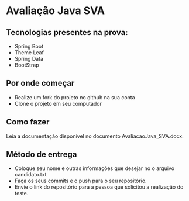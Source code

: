 # Avaliação Java SVA

## Tecnologias presentes na prova:  

* Spring Boot  
* Theme Leaf  
* Spring Data  
* BootStrap  

## Por onde começar

* Realize um fork do projeto no github na sua conta
* Clone o projeto em seu computador

## Como fazer

Leia a documentação disponível no documento AvaliacaoJava_SVA.docx.

## Método de entrega
* Coloque seu nome e outras informações que desejar no o arquivo candidato.txt
* Faça os seus commits e o push para o seu repositório.
* Envie o link do repositório para a pessoa que solicitou a realização do teste.